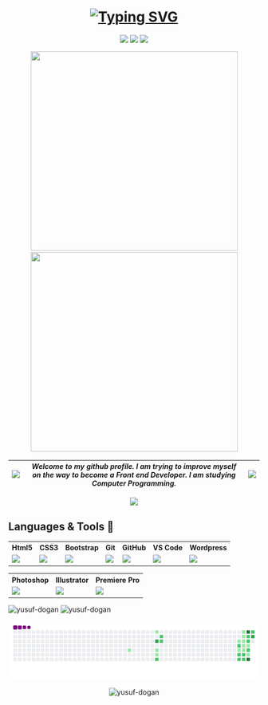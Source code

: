 <div align="center">
<h1><a href="https://git.io/typing-svg"><img src="https://readme-typing-svg.demolab.com?font=Fira+Code&weight=700&size=30&duration=3500&pause=1000&center=true&vCenter=true&width=435&lines=Merhaba+👋+Ben+Yusuf;Web+Geli%C5%9Ftirici;Front+End+Developer;Grafik+D%C3%BCzenleyici" alt="Typing SVG" /></a></h1>
<a target="_blank" href="https://www.yusufdogan.tech"><img src="https://img.shields.io/badge/website-000000?style=for-the-badge&logo=About.me&logoColor=white"></a>  <a target="_blank" href="https://www.linkedin.com/in/yusufdogan84"><img src="https://img.shields.io/badge/LinkedIn-0077B5?style=for-the-badge&logo=linkedin&logoColor=white"></a>  <a target="_blank" href="mailto:yusufdogan.dev@gmail.com"><img src="https://img.shields.io/badge/Gmail-D14836?style=for-the-badge&logo=gmail&logoColor=white"></a></p>
</div>



<p align="center">
<img src="https://media.giphy.com/media/qgQUggAC3Pfv687qPC/giphy.gif"  width="415" height="400"><img src="https://media.giphy.com/media/xT9IgzoKnwFNmISR8I/giphy.gif"  width="415" height="400"><p>

|<img style="width: 500px" src="https://media.giphy.com/media/ptzlRfMuHaGgccUzbh/giphy.gif">|*Welcome to my github profile. I am trying to improve myself on the way to become a Front end Developer. I am studying Computer Programming.*|<img style="width: 500px" src="https://media.giphy.com/media/xUPGGDNsLvqsBOhuU0/giphy.gif">
|-|-|-|




<p align="center">
  <span><img align="center" width="450" height="" src="https://github-readme-stats.vercel.app/api/top-langs/?username=yusuf-dogan&&repo=mksec&border_radius=0&title_color=00ff00&text_color=00ff00&icon_color=00ff00&border_color=00ff00&bg_color=000000&layout=compact&langs_count=15&show_owner=1" /></span>
</p>

## Languages & Tools 💪
<div align="center">
<table style="margin-left: auto; margin-right: auto;">
  <tr><th>Html5</th>           <th>CSS3</th>      <th>Bootstrap</th><th>Git</th><th>GitHub</th><th>VS Code</th><th>Wordpress</th></tr>
  <tr><td><img style="width: 134px" src="https://media.giphy.com/media/QssGEmpkyEOhBCb7e1/giphy.gif"></td>   <td><img style="width: 134px" src="https://media.giphy.com/media/CEHtFH3rJ6xdhBUKIT/giphy.gif"></td>       <td><img style="width: 134px" src="https://media.giphy.com/media/Sr8xDpMwVKOHUWDVRD/giphy.gif"></td><td><img style="width: 134px" src="https://media.giphy.com/media/kH1DBkPNyZPOk0BxrM/giphy.gif"></td><td><img style="width: 134px" src="https://media.giphy.com/media/KzJkzjggfGN5Py6nkT/giphy.gif"></td><td><img style="width: 134px" src="https://media.giphy.com/media/IdyAQJVN2kVPNUrojM/giphy.gif"></td><td><img style="width: 134px" src="https://media.giphy.com/media/3de1kqCxacXCh2s3NF/giphy.gif"></td></tr>
</table>
</div>


<div align="center">
<table style="margin-left: auto; margin-right: auto;">
  <tr><th>Photoshop</th>           <th>Illustrator</th>      <th>Premiere Pro</th></tr>
  <tr><td><img style="width: 134px" src="https://cdn.dribbble.com/users/392441/screenshots/2592452/media/96909bc51fcaba2a26838a6670d809b0.gif"></td>   <td><img style="width:134px" src="https://mir-s3-cdn-cf.behance.net/project_modules/1400/7994c996055755.5eb16d3301121.gif"></td>       <td><img style="width:134px" src="https://images.squarespace-cdn.com/content/v1/56091db4e4b02efb26807ec0/1533824630667-RW61D8N9HKEEFA0KPGEY/basic-3d-premiere-pro.gif"></td></tr>
</table>
</div>

<span><img style="width: 49%" src="https://github-readme-stats-sigma-five.vercel.app/api?username=yusuf-dogan&show_icons=true&locale=en" alt="yusuf-dogan" /></span>
<span><img style="width: 50%" src="https://github-readme-streak-stats.herokuapp.com/?user=yusuf-dogan&" alt="yusuf-dogan" /></span>

<p align="center">
  <img src="https://github.com/yusuf-dogan/yusuf-dogan/blob/main/github-contribution-grid-snake.gif" />
</p>

<p align="center"> <img src="https://komarev.com/ghpvc/?username=yusuf-dogan&label=Profile%20views&color=0e75b6&style=flat" alt="yusuf-dogan"/></p>

